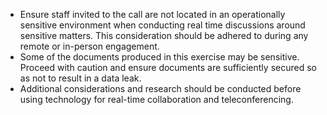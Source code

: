 * Ensure staff invited to the call are not located in an operationally sensitive environment when conducting real time discussions around sensitive matters. This consideration should be adhered to during any remote or in-person engagement.
* Some of the documents produced in this exercise may be sensitive. Proceed with caution and ensure documents are sufficiently secured so as not to result in a data leak.
* Additional considerations and research should be conducted before using technology for real-time collaboration and teleconferencing. 
